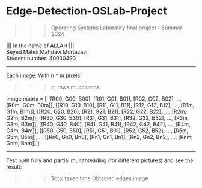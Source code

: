 ﻿# Edge-Detection-OSLab-Project
>>> Operating Systems Laboratiry final project - Summer 2024

||| In the name of ALLAH |||    
Seyed Mahdi Mahdavi Mortazavi <br />
Student number: 40030490

---------------------------------------------------------------------------

Each image:
With n * m pixels 
>>> n: rows
>>> m: columns 

image matrix = [
[[R00, G00, B00], [R01, G01, B01], [R02, G02, B02], ..., [R0m, G0m, B0m]],
[[R10, G10, B10], [R11, G11, B11], [R12, G12, B12], ..., [R1m, G1m, B1m]],
[[R20, G20, B20], [R21, G21, B21], [R22, G22, B22], ..., [R2m, G2m, B2m]],
[[R30, G30, B30], [R31, G31, B31], [R32, G32, B32], ..., [R3m, G3m, B3m]],
[[R40, G40, B40], [R41, G41, B41], [R42, G42, B42], ..., [R4m, G4m, B4m]],
[[R50, G50, B50], [R51, G51, B01], [R52, G52, B52], ..., [R5m, G5m, B5m]],
...
[[Rn0, Gn0, Bn0], [Rn1, Gn1, Bn1], [Rn2, Gn2, Bn2], ..., [Rnm, Gnm, Bnm]]
]

---------------------------------------------------------------------------

Test both fully and partial multithreading (for different pictures) and see the result:
>>> Total taken time
>>> Obtained edges image
